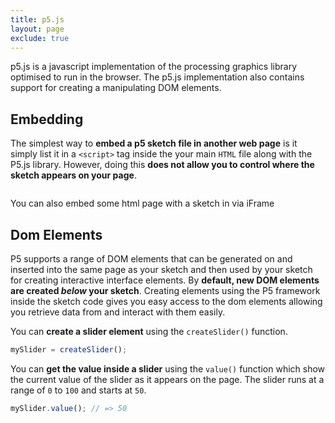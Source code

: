 ```yaml
---
title: p5.js
layout: page
exclude: true
---
```

p5.js is a javascript implementation of the processing graphics library optimised to run in the browser. The p5.js implementation also contains support for creating a manipulating DOM elements.

## Embedding

The simplest way to **embed a p5 sketch file in another web page** is it simply list it in a `<script>` tag inside the your main `HTML` file along with the P5.js library. However, doing this **does not allow you to control where the sketch appears on your page**.
```html

```

You can also embed some html page with a sketch in via iFrame

## Dom Elements

P5 supports a range of DOM elements that can be generated on and inserted into the same page as your sketch and then used by your sketch for creating interactive interface elements. By **default, new DOM elements are created *below* your sketch**. Creating elements using the P5 framework inside the sketch code gives you easy access to the dom elements allowing you retrieve data from and interact with them easily.

You can **create a slider element** using the `createSlider()` function. 
```js
mySlider = createSlider();
```

You can **get the value inside a slider** using the `value()` function which show the current value of the slider as it appears on the page. The slider runs at a range of `0` to `100` and starts at `50`.
```js
mySlider.value(); // => 50
```
<!--stackedit_data:
eyJoaXN0b3J5IjpbMTEzODUyMzkzOSwtMTY5Njk5NzM5MiwxNT
I0MTk3MzkxLC02MDAwNzExNTZdfQ==
-->